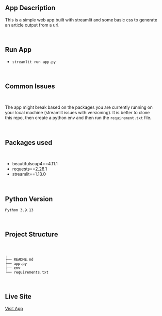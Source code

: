 
## App Description

This is a simple web app built with streamlit and some basic css to generate an article output from a url. 




<br>


## Run App

- `streamlit run app.py`


<br>


## Common Issues

<br>

The app might break based on the packages you are currently running on your local machine (streamlit issues with versioning). It is better to clone this repo, then create a python env and then run the `requirement.txt` file.


<br>

## Packages used

<br>



- beautifulsoup4==4.11.1
- requests==2.28.1
- streamlit==1.13.0


<br>

## Python Version

`Python 3.9.13` 


<br>

## Project Structure

<br>

```
.
├── README.md
├── app.py
├── env
└── requirements.txt
```



<br>

## Live Site

[Visit App](https://nfaltir-articlescrapper-app-wxvfpl.streamlitapp.com/)
